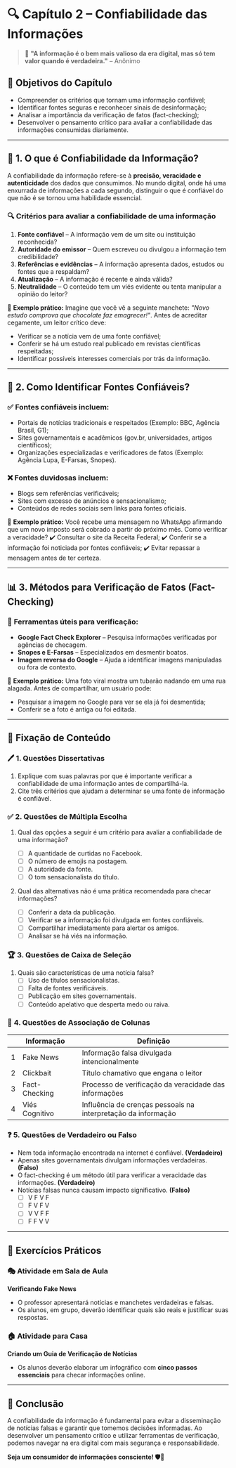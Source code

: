 # 🔍 **Capítulo 2 – Confiabilidade das Informações**

> 🧠 **"A informação é o bem mais valioso da era digital, mas só tem valor quando é verdadeira."** – Anônimo

## 🎯 **Objetivos do Capítulo**

- Compreender os critérios que tornam uma informação confiável;
- Identificar fontes seguras e reconhecer sinais de desinformação;
- Analisar a importância da verificação de fatos (fact-checking);
- Desenvolver o pensamento crítico para avaliar a confiabilidade das informações consumidas diariamente.

------

## 📌 **1. O que é Confiabilidade da Informação?**

A confiabilidade da informação refere-se à **precisão, veracidade e autenticidade** dos dados que consumimos. No mundo digital, onde há uma enxurrada de informações a cada segundo, distinguir o que é confiável do que não é se tornou uma habilidade essencial.

### 🔍 **Critérios para avaliar a confiabilidade de uma informação**

1. **Fonte confiável** – A informação vem de um site ou instituição reconhecida?
2. **Autoridade do emissor** – Quem escreveu ou divulgou a informação tem credibilidade?
3. **Referências e evidências** – A informação apresenta dados, estudos ou fontes que a respaldam?
4. **Atualização** – A informação é recente e ainda válida?
5. **Neutralidade** – O conteúdo tem um viés evidente ou tenta manipular a opinião do leitor?

📌 **Exemplo prático:** Imagine que você vê a seguinte manchete: *"Novo estudo comprova que chocolate faz emagrecer!"*. Antes de acreditar cegamente, um leitor crítico deve:

- Verificar se a notícia vem de uma fonte confiável;
- Conferir se há um estudo real publicado em revistas científicas respeitadas;
- Identificar possíveis interesses comerciais por trás da informação.

------

## 📰 **2. Como Identificar Fontes Confiáveis?**

### ✅ **Fontes confiáveis incluem:**

- Portais de notícias tradicionais e respeitados (Exemplo: BBC, Agência Brasil, G1);
- Sites governamentais e acadêmicos (gov.br, universidades, artigos científicos);
- Organizações especializadas e verificadores de fatos (Exemplo: Agência Lupa, E-Farsas, Snopes).

### ❌ **Fontes duvidosas incluem:**

- Blogs sem referências verificáveis;
- Sites com excesso de anúncios e sensacionalismo;
- Conteúdos de redes sociais sem links para fontes oficiais.

📌 **Exemplo prático:** Você recebe uma mensagem no WhatsApp afirmando que um novo imposto será cobrado a partir do próximo mês. Como verificar a veracidade? ✔️ Consultar o site da Receita Federal; ✔️ Conferir se a informação foi noticiada por fontes confiáveis; ✔️ Evitar repassar a mensagem antes de ter certeza.

------

## 📊 **3. Métodos para Verificação de Fatos (Fact-Checking)**

### 🔎 **Ferramentas úteis para verificação:**

- **Google Fact Check Explorer** – Pesquisa informações verificadas por agências de checagem.
- **Snopes e E-Farsas** – Especializados em desmentir boatos.
- **Imagem reversa do Google** – Ajuda a identificar imagens manipuladas ou fora de contexto.

📌 **Exemplo prático:** Uma foto viral mostra um tubarão nadando em uma rua alagada. Antes de compartilhar, um usuário pode:

- Pesquisar a imagem no Google para ver se ela já foi desmentida;
- Conferir se a foto é antiga ou foi editada.

------

## 📝 **Fixação de Conteúdo**

### 🖊️ **1. Questões Dissertativas**

1. Explique com suas palavras por que é importante verificar a confiabilidade de uma informação antes de compartilhá-la.
2. Cite três critérios que ajudam a determinar se uma fonte de informação é confiável.

### ✅ **2. Questões de Múltipla Escolha**

1. Qual das opções a seguir é um critério para avaliar a confiabilidade de uma informação?

   - [ ] A quantidade de curtidas no Facebook.
   - [ ] O número de emojis na postagem.
   - [ ] A autoridade da fonte.
   - [ ] O tom sensacionalista do título.

2. Qual das alternativas  não  é uma prática recomendada para checar informações?

   - [ ] Conferir a data da publicação.
   - [ ] Verificar se a informação foi divulgada em fontes confiáveis.
   - [ ] Compartilhar imediatamente para alertar os amigos.
   - [ ] Analisar se há viés na informação.

### 🏆 **3. Questões de Caixa de Seleção**

1. Quais são características de uma notícia falsa?
   - [ ] Uso de títulos sensacionalistas.
   - [ ] Falta de fontes verificáveis.
   - [ ] Publicação em sites governamentais.
   - [ ] Conteúdo apelativo que desperta medo ou raiva.

### 🔄 **4. Questões de Associação de Colunas**

|      | Informação     |      | Definição                                                    |
| ---- | -------------- | ---- | ------------------------------------------------------------ |
| 1    | Fake News      |      | Informação falsa divulgada intencionalmente                  |
| 2    | Clickbait      |      | Título chamativo que engana o leitor                         |
| 3    | Fact-Checking  |      | Processo de verificação da veracidade das informações        |
| 4    | Viés Cognitivo |      | Influência de crenças pessoais na interpretação da informação |

### ❓ **5. Questões de Verdadeiro ou Falso**

- Nem toda informação encontrada na internet é confiável. **(Verdadeiro)**
- Apenas sites governamentais divulgam informações verdadeiras. **(Falso)**
- O fact-checking é um método útil para verificar a veracidade das informações. **(Verdadeiro)**
- Notícias falsas nunca causam impacto significativo. **(Falso)**
  - [ ] V F V F
  - [ ] F V F V
  - [ ] V V F F
  - [ ] F F V V

------

## 🏫 **Exercícios Práticos**

### 🎭 **Atividade em Sala de Aula**

**Verificando Fake News**

- O professor apresentará notícias e manchetes verdadeiras e falsas.
- Os alunos, em grupo, deverão identificar quais são reais e justificar suas respostas.

### 🏠 **Atividade para Casa**

**Criando um Guia de Verificação de Notícias**

- Os alunos deverão elaborar um infográfico com **cinco passos essenciais** para checar informações online.

------

## 🎯 **Conclusão**

A confiabilidade da informação é fundamental para evitar a disseminação de notícias falsas e garantir que tomemos decisões informadas. Ao desenvolver um pensamento crítico e utilizar ferramentas de verificação, podemos navegar na era digital com mais segurança e responsabilidade.

**Seja um consumidor de informações consciente! 🛡️📖**
